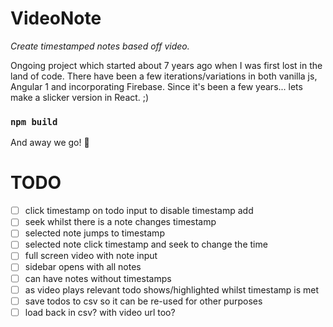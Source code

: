 # VideoNote

_Create timestamped notes based off video._

Ongoing project which started about 7 years ago when I was first lost in the land of code. There have been a few iterations/variations in both vanilla js, Angular 1 and incorporating Firebase. Since it's been a few years... lets make a slicker version in React. ;)

### `npm build`

And away we go! 🚀

# TODO

- [ ] click timestamp on todo input to disable timestamp add
- [ ] seek whilst there is a note changes timestamp
- [ ] selected note jumps to timestamp
- [ ] selected note click timestamp and seek to change the time
- [ ] full screen video with note input
- [ ] sidebar opens with all notes
- [ ] can have notes without timestamps
- [ ] as video plays relevant todo shows/highlighted whilst timestamp is met
- [ ] save todos to csv so it can be re-used for other purposes
- [ ] load back in csv? with video url too?
